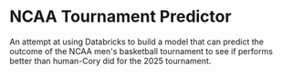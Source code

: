 # NCAA Tournament Predictor
An attempt at using Databricks to build a model that can predict the outcome of the NCAA men's basketball tournament
to see if performs better than human-Cory did for the 2025 tournament.